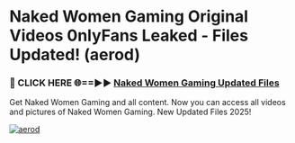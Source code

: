 # Naked Women Gaming Original Videos 0nlyFans Leaked - Files Updated! (aerod)

<h3>🔴 CLICK HERE 🌐==►► <a href="https://tinyurl.com/yckcrads" rel="nofollow">Naked Women Gaming Updated Files</a></h3>

Get Naked Women Gaming and all content. Now you can access all videos and pictures of Naked Women Gaming. New Updated Files 2025!

[![aerod](https://i.imgur.com/hpKpOFt.gif)](https://tinyurl.com/yckcrads)
